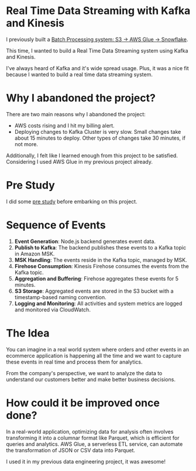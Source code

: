 # Real Time Data Streaming with Kafka and Kinesis

I previously built a [Batch Processing system: S3 -> AWS Glue -> Snowflake](https://github.com/narutosstudent/aws-glue-etl-snowflake).

This time, I wanted to build a Real Time Data Streaming system using Kafka and Kinesis.

I've always heard of Kafka and it's wide spread usage. Plus, it was a nice fit because I wanted to build a real time data streaming system.

# Why I abandoned the project?

There are two main reasons why I abandoned the project:

- AWS costs rising and I hit my billing alert.
- Deploying changes to Kafka Cluster is very slow. Small changes take about 15 minutes to deploy. Other types of changes take 30 minutes, if not more.

Additionally, I felt like I learned enough from this project to be satisfied. Considering I used AWS Glue in my previous project already.

# Pre Study

I did some [pre study](https://github.com/narutosstudent/kafka-kinesis-notes) before embarking on this project.

# Sequence of Events

1. **Event Generation**: Node.js backend generates event data.
2. **Publish to Kafka**: The backend publishes these events to a Kafka topic in Amazon MSK.
3. **MSK Handling**: The events reside in the Kafka topic, managed by MSK.
4. **Firehose Consumption**: Kinesis Firehose consumes the events from the Kafka topic.
5. **Aggregation and Buffering**: Firehose aggregates these events for 5 minutes.
6. **S3 Storage**: Aggregated events are stored in the S3 bucket with a timestamp-based naming convention.
7. **Logging and Monitoring**: All activities and system metrics are logged and monitored via CloudWatch.

# The Idea

You can imagine in a real world system where orders and other events in an ecommerce application is happening all the time and we want to capture these events in real time and process them for analytics.

From the company's perspective, we want to analyze the data to understand our customers better and make better business decisions.

# How could it be improved once done?

In a real-world application, optimizing data for analysis often involves transforming it into a columnar format like Parquet, which is efficient for queries and analytics. AWS Glue, a serverless ETL service, can automate the transformation of JSON or CSV data into Parquet.

I used it in my previous data engineering project, it was awesome!
